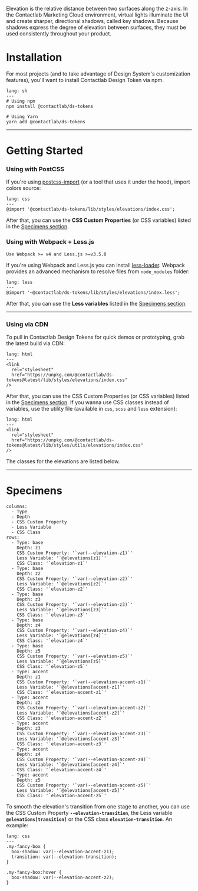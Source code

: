 Elevation is the relative distance between two surfaces along the z-axis. In the Contactlab Marketing Cloud environment, virtual lights illuminate the UI and create sharper, directional shadows, called key shadows. Because shadows express the degree of elevation between surfaces, they must be used consistently throughout your product.

# Installation

For most projects (and to take advantage of Design System's customization features), you'll want to install Contactlab Design Token via npm.

```code
lang: sh
---
# Using npm
npm install @contactlab/ds-tokens

# Using Yarn
yarn add @contactlab/ds-tokens
```

---

# Getting Started

### Using with PostCSS

If you're using [postcss-import](https://github.com/postcss/postcss-import) (or a tool that uses it under the hood), import colors source:

```code
lang: css
---
@import '@contactlab/ds-tokens/lib/styles/elevations/index.css';
```

After that, you can use the **CSS Custom Properties** (or CSS variables) listed in the [Specimens section](#specimens).

### Using with Webpack + Less.js

```hint
Use Webpack >= v4 and Less.js >=v3.5.0
```

If you're using Webpack and Less.js you can install [less-loader](https://github.com/webpack-contrib/less-loader). Webpack provides an advanced mechanism to resolve files from `node_modules` folder:

```code
lang: less
---
@import '~@contactlab/ds-tokens/lib/styles/elevations/index.less';
```

After that, you can use the **Less variables** listed in the [Specimens section](#specimens).

---

### Using via CDN

To pull in Contactlab Design Tokens for quick demos or prototyping, grab the latest build via CDN:

```code
lang: html
---
<link
  rel="stylesheet"
  href="https://unpkg.com/@contactlab/ds-tokens@latest/lib/styles/elevations/index.css"
/>
```

After that, you can use the CSS Custom Properties (or CSS variables) listed in the [Specimens section](#specimens).
If you wanna use CSS classes instead of variables, use the utility file (available in `css`, `scss` and `less` extension):

```code
lang: html
---
<link
  rel="stylesheet"
  href="https://unpkg.com/@contactlab/ds-tokens@latest/lib/styles/utils/elevations/index.css"
/>
```

The classes for the elevations are listed below.

---

# Specimens

```table|span-6
columns:
  - Type
  - Depth
  - CSS Custom Property
  - Less Variable
  - CSS Class
rows:
  - Type: base
    Depth: z1
    CSS Custom Property: '`var(--elevation-z1)`'
    Less Variable: '`@elevations[z1]`'
    CSS Class: '`elevation-z1`'
  - Type: base
    Depth: z2
    CSS Custom Property: '`var(--elevation-z2)`'
    Less Variable: '`@elevations[z2]`'
    CSS Class: '`elevation-z2`'
  - Type: base
    Depth: z3
    CSS Custom Property: '`var(--elevation-z3)`'
    Less Variable: '`@elevations[z3]`'
    CSS Class: '`elevation-z3`'
  - Type: base
    Depth: z4
    CSS Custom Property: '`var(--elevation-z4)`'
    Less Variable: '`@elevations[z4]`'
    CSS Class: '`elevation-z4`'
  - Type: base
    Depth: z5
    CSS Custom Property: '`var(--elevation-z5)`'
    Less Variable: '`@elevations[z5]`'
    CSS Class: '`elevation-z5`'
  - Type: accent
    Depth: z1
    CSS Custom Property: '`var(--elevation-accent-z1)`'
    Less Variable: '`@elevations[accent-z1]`'
    CSS Class: '`elevation-accent-z1`'
  - Type: accent
    Depth: z2
    CSS Custom Property: '`var(--elevation-accent-z2)`'
    Less Variable: '`@elevations[accent-z2]`'
    CSS Class: '`elevation-accent-z2`'
  - Type: accent
    Depth: z3
    CSS Custom Property: '`var(--elevation-accent-z3)`'
    Less Variable: '`@elevations[accent-z3]`'
    CSS Class: '`elevation-accent-z3`'
  - Type: accent
    Depth: z4
    CSS Custom Property: '`var(--elevation-accent-z4)`'
    Less Variable: '`@elevations[accent-z4]`'
    CSS Class: '`elevation-accent-z4`'
  - Type: accent
    Depth: z5
    CSS Custom Property: '`var(--elevation-accent-z5)`'
    Less Variable: '`@elevations[accent-z5]`'
    CSS Class: '`elevation-accent-z5`'
```

To smooth the elevation's transition from one stage to another, you can use the CSS Custom Property **`--elevation-transition`**, the Less variable **`@elevations[transition]`** or the CSS class **`elevation-transition`**.
An example:

```code
lang: css
---
.my-fancy-box {
  box-shadow: var(--elevation-accent-z1);
  transition: var(--elevation-transition);
}

.my-fancy-box:hover {
  box-shadow: var(--elevation-accent-z2);
}
```
